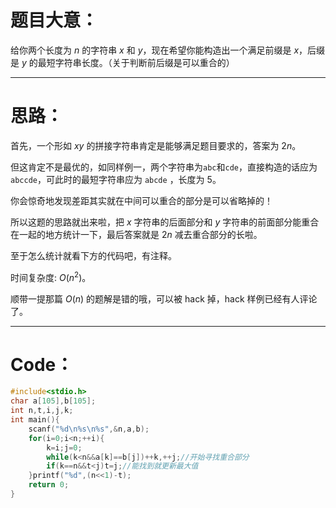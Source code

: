 # 题目大意：

给你两个长度为 $n$ 的字符串 $x$ 和 $y$，现在希望你能构造出一个满足前缀是 $x$，后缀是 $y$ 的最短字符串长度。（关于判断前后缀是可以重合的）

---

# 思路：

首先，一个形如 $xy$ 的拼接字符串肯定是能够满足题目要求的，答案为 $2n$。

但这肯定不是最优的，如同样例一，两个字符串为`abc`和`cde`，直接构造的话应为`abccde`，可此时的最短字符串应为 `abcde` ，长度为 $5$。

你会惊奇地发现差距其实就在中间可以重合的部分是可以省略掉的！

所以这题的思路就出来啦，把 $x$ 字符串的后面部分和 $y$ 字符串的前面部分能重合在一起的地方统计一下，最后答案就是 $2n$ 减去重合部分的长啦。

至于怎么统计就看下方的代码吧，有注释。

时间复杂度: $O(n^2)$。

顺带一提那篇 $O(n)$ 的题解是错的哦，可以被 hack 掉，hack 样例已经有人评论了。

---

# Code：

```cpp
#include<stdio.h>
char a[105],b[105];
int n,t,i,j,k;
int main(){
	scanf("%d\n%s\n%s",&n,a,b);
	for(i=0;i<n;++i){
		k=i;j=0;
		while(k<n&&a[k]==b[j])++k,++j;//开始寻找重合部分
		if(k==n&&t<j)t=j;//能找到就更新最大值
	}printf("%d",(n<<1)-t);
	return 0;
}
```